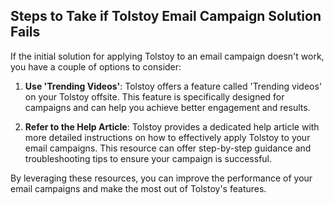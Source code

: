 ## Steps to Take if Tolstoy Email Campaign Solution Fails

If the initial solution for applying Tolstoy to an email campaign doesn't work, you have a couple of options to consider:

1. **Use 'Trending Videos'**: Tolstoy offers a feature called 'Trending videos' on your Tolstoy offsite. This feature is specifically designed for campaigns and can help you achieve better engagement and results.

2. **Refer to the Help Article**: Tolstoy provides a dedicated help article with more detailed instructions on how to effectively apply Tolstoy to your email campaigns. This resource can offer step-by-step guidance and troubleshooting tips to ensure your campaign is successful.

By leveraging these resources, you can improve the performance of your email campaigns and make the most out of Tolstoy's features.
